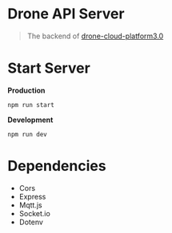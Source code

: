 # Drone API Server
> The backend of [drone-cloud-platform3.0](https://github.com/waiting33118/drone-cloud-platform3.0)
# Start Server

**Production**
```
npm run start
```
**Development**
```
npm run dev
```
# Dependencies
- Cors
- Express
- Mqtt.js
- Socket.io
- Dotenv